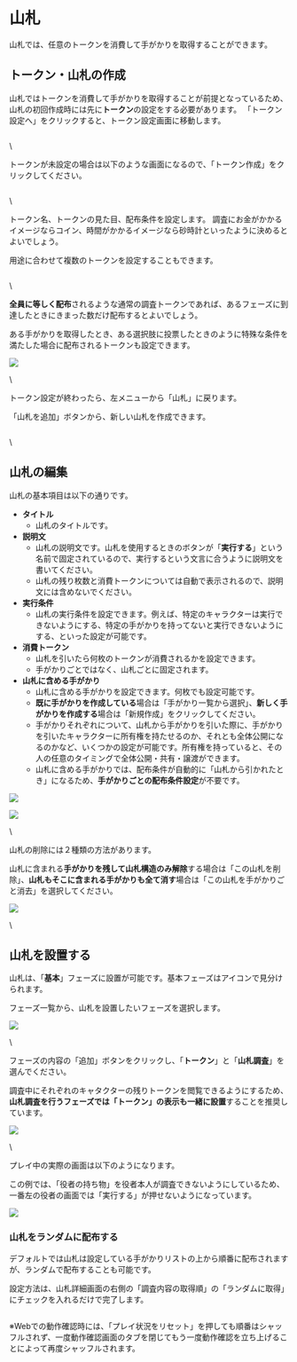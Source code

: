 # 山札

山札では、任意のトークンを消費して手がかりを取得することができます。

## トークン・山札の作成

山札ではトークンを消費して手がかりを取得することが前提となっているため、山札の初回作成時には先に**トークン**の設定をする必要があります。 「トークン設定へ」をクリックすると、トークン設定画面に移動します。

<figure><img src="../.gitbook/assets/image (5) (1).png" alt=""><figcaption></figcaption></figure>

\\

トークンが未設定の場合は以下のような画面になるので、「トークン作成」をクリックしてください。

<figure><img src="../.gitbook/assets/image (2) (1) (1) (1) (1) (1) (2).png" alt=""><figcaption></figcaption></figure>

\\

トークン名、トークンの見た目、配布条件を設定します。 調査にお金がかかるイメージならコイン、時間がかかるイメージなら砂時計といったように決めるとよいでしょう。

用途に合わせて複数のトークンを設定することもできます。

<figure><img src="../.gitbook/assets/image (131).png" alt=""><figcaption></figcaption></figure>

\\

**全員に等しく配布**されるような通常の調査トークンであれば、あるフェーズに到達したときにきまった数だけ配布するとよいでしょう。

ある手がかりを取得したとき、ある選択肢に投票したときのように特殊な条件を満たした場合に配布されるトークンも設定できます。

![](../images/decks4.png)

\\

トークン設定が終わったら、左メニューから「山札」に戻ります。

「山札を追加」ボタンから、新しい山札を作成できます。

<figure><img src="../.gitbook/assets/image (3) (1) (1) (1) (1) (1) (1) (1).png" alt=""><figcaption></figcaption></figure>

\\

## 山札の編集

山札の基本項目は以下の通りです。

* **タイトル**
  * 山札のタイトルです。
* **説明文**
  * 山札の説明文です。山札を使用するときのボタンが「**実行する**」という名前で固定されているので、実行するという文言に合うように説明文を書いてください。
  * 山札の残り枚数と消費トークンについては自動で表示されるので、説明文には含めないでください。
* **実行条件**
  * 山札の実行条件を設定できます。例えば、特定のキャラクターは実行できないようにする、特定の手がかりを持ってないと実行できないようにする、といった設定が可能です。
* **消費トークン**
  * 山札を引いたら何枚のトークンが消費されるかを設定できます。
  * 手がかりごとではなく、山札ごとに固定されます。
* **山札に含める手がかり**
  * 山札に含める手がかりを設定できます。何枚でも設定可能です。
  * **既に手がかりを作成している**場合は「手がかり一覧から選択」、**新しく手がかりを作成する**場合は「新規作成」をクリックしてください。
  * 手がかりそれぞれについて、山札から手がかりを引いた際に、手がかりを引いたキャラクターに所有権を持たせるのか、それとも全体公開になるのかなど、いくつかの設定が可能です。所有権を持っていると、その人の任意のタイミングで全体公開・共有・譲渡ができます。
  * 山札に含める手がかりでは、配布条件が自動的に「山札から引かれたとき」になるため、**手がかりごとの配布条件設定**が不要です。

![](../images/decks6.png)

![](../images/decks7.png)

\\

山札の削除には２種類の方法があります。

山札に含まれる**手がかりを残して山札構造のみ解除**する場合は「この山札を削除」、**山札もそこに含まれる手がかりも全て消す**場合は「この山札を手がかりごと消去」を選択してください。

![](../images/decks9.png)

\\

## 山札を設置する

山札は、「**基本**」フェーズに設置が可能です。基本フェーズはアイコンで見分けられます。

フェーズ一覧から、山札を設置したいフェーズを選択します。

![](../images/decks10.png)

\\

フェーズの内容の「追加」ボタンをクリックし、「**トークン**」と「**山札調査**」を選んでください。

調査中にそれぞれのキャタクターの残りトークンを閲覧できるようにするため、**山札調査を行うフェーズでは「トークン」の表示も一緒に設置**することを推奨しています。

![](../images/decks11.png)

\\

プレイ中の実際の画面は以下のようになります。

この例では、「役者の持ち物」を役者本人が調査できないようにしているため、一番左の役者の画面では「実行する」が押せないようになっています。

![](../images/decks8.png)

### 山札をランダムに配布する

デフォルトでは山札は設定している手がかりリストの上から順番に配布されますが、ランダムで配布することも可能です。

設定方法は、山札詳細画面の右側の「調査内容の取得順」の「ランダムに取得」にチェックを入れるだけで完了します。

<figure><img src="../.gitbook/assets/スクリーンショット 2024-05-24 18.55.07.png" alt=""><figcaption></figcaption></figure>

※Webでの動作確認時には、「プレイ状況をリセット」を押しても順番はシャッフルされず、一度動作確認画面のタブを閉じてもう一度動作確認を立ち上げることによって再度シャッフルされます。
